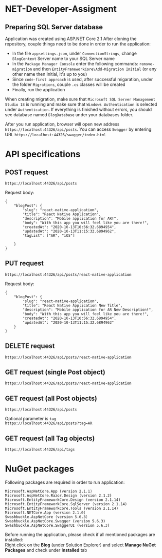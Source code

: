# NET-Developer-Assigment

## Preparing SQL Server database
Application was created using ASP.NET Core 2.1
After cloning the repository, couple things need to be done in order to run the application:
* In the file `appsettings.json`, under `ConnectionStrings`, change `BlogContext` Server name to your SQL Server name
* In the `Package Manager Console` enter the following commands: `remove-migration` and then `EntityFrameworkCore\Add-Migration Initial` (or any other name then Initial, it's up   to you)
* Since `code-first approach` is used, after successful migaration, under the folder `Migrations`, couple `.cs` classes will be created
* Finally, run the application

When creating migration, make sure that `Microsoft SQL Server Management Studio 18` is running and make sure that `Windows Authentication` is selected under `Authentication`. If everything is finished without errors, you should see database named `BlogDatabase` under your databases folder.

After you run application, browser will open new address `https://localhost:44326/api/posts`. You can access `Swagger` by entering URL `https://localhost:44326/swagger/index.html`

# API specifications


## POST request
`https://localhost:44326/api/posts`

Request body:
```
{
    "blogPost": {
        "slug": "react-native-application",
        "title": "React Native Application",
        "description": "Mobile application for AR!",
        "body": "With this app you will feel like you are there!",
        "createdAt": "2020-10-13T10:56:32.6894954",
        "updatedAt": "2020-10-13T11:15:32.6894962",
        "tagList": ["AR", "iOS"]
       
    }
}
```

## PUT request
`https://localhost:44326/api/posts/react-native-application`

Request body:
```
{
    "blogPost": {
        "slug": "react-native-application",
        "title": "React Native Application New Title",
        "description": "Mobile application for AR New Description!",
        "body": "With this app you will feel like you are there!",
        "createdAt": "2020-10-13T10:56:32.6894954",
        "updatedAt": "2020-10-13T11:15:32.6894962"
    }
}
```

## DELETE request
`https://localhost:44326/api/posts/react-native-application`

## GET request (single Post object)
`https://localhost:44326/api/posts/react-native-application`

## GET request (all Post objects)
`https://localhost:44326/api/posts`

Optional parameter is `tag`\
`https://localhost:44326/api/posts?tag=AR`

## GET request (all Tag objects)
`https://localhost:44326/api/tags`

# NuGet packages
Following packages are required in order to run application:
```
Microsoft.AspNetCore.App (version 2.1.1)
Microsoft.AspNetCore.Razor.Design (version 2.1.2)
Microsoft.EntityFrameworkCore.Design (version 2.1.14)
Microsoft.EntityFrameworkCore.SqlServer (version 2.1.14)
Microsoft.EntityFrameworkCore.Tools (version 2.1.14)
Microsoft.NETCore.App (version 2.1.0)
Swashbuckle.AspNetCore (version 5.6.3)
Swashbuckle.AspNetCore.Swagger (version 5.6.3)
Swashbuckle.AspNetCore.SwaggerUI (version 5.6.3)
```

Before running the application, please check if all mentioned packages are installed:\
Right click on the **Blog** (under Solution Explorer) and select **Manage NuGet Packages** and check under **Installed** tab
